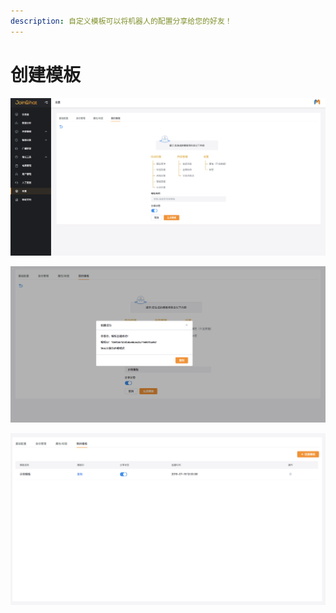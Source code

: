 ```yaml
---
description: 自定义模板可以将机器人的配置分享给您的好友！
---
```


# 创建模板

![&#x521B;&#x5EFA;&#x6A21;&#x677F;](../../.gitbook/assets/image%20%2846%29.png)

![&#x751F;&#x6210;&#x6A21;&#x677F;](../../.gitbook/assets/image%20%2868%29.png)

![&#x6A21;&#x677F;&#x5217;&#x8868;](../../.gitbook/assets/image%20%28135%29.png)

